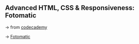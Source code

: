 ## Advanced HTML, CSS & Responsiveness: Fotomatic

&rarr; from [codecademy](https://www.codecademy.com/)

&rarr; [Fotomatic]()